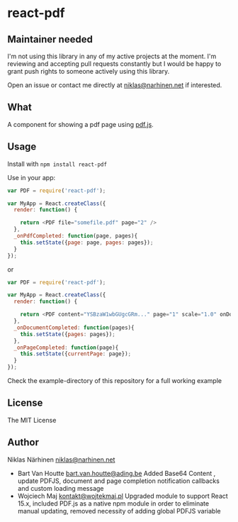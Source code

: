 react-pdf
=========

## Maintainer needed

I'm not using this library in any of my active projects at the moment. I'm reviewing and accepting pull requests constantly but I would be happy to grant push rights to someone actively using this library.

Open an issue or contact me directly at niklas@narhinen.net if interested.

What
----

A component for showing a pdf page using [pdf.js](http://mozilla.github.io/pdf.js).

Usage
-----

Install with `npm install react-pdf`

Use in your app:

```js
var PDF = require('react-pdf');

var MyApp = React.createClass({
  render: function() {

    return <PDF file="somefile.pdf" page="2" />
  },
  _onPdfCompleted: function(page, pages){
    this.setState({page: page, pages: pages});
  }
});
```
or
```js
var PDF = require('react-pdf');

var MyApp = React.createClass({
  render: function() {

    return <PDF content="YSBzaW1wbGUgcGRm..." page="1" scale="1.0" onDocumentComplete={this._onDocumentComplete} onPageComplete={this._onPageComplete} loading={(<span>Your own loading message ...</span>)} />
  },
  _onDocumentCompleted: function(pages){
    this.setState({pages: pages});
  },
  _onPageCompleted: function(page){
    this.setState({currentPage: page});
  }
});
```

Check the example-directory of this repository for a full working example


License
-------

The MIT License

Author
------

Niklas Närhinen <niklas@narhinen.net>

* Bart Van Houtte <bart.van.houtte@ading.be> Added Base64 Content , update PDFJS, document and page completion notification callbacks and custom loading message
* Wojciech Maj <kontakt@wojtekmaj.pl> Upgraded module to support React 15.x, included PDF.js as a native npm module in order to eliminate manual updating, removed necessity of adding global PDFJS variable